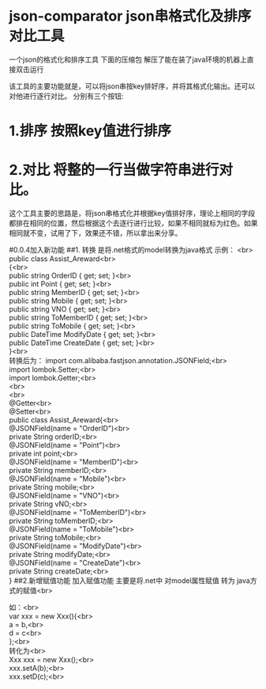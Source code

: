 # json-comparator json串格式化及排序对比工具
一个json的格式化和排序工具
下面的压缩包 解压了能在装了java环境的机器上直接双击运行

该工具的主要功能就是，可以将json串按key排好序，并将其格式化输出。还可以对他进行逐行对比。
分别有三个按钮:
# 1.排序 按照key值进行排序
# 2.对比 将整的一行当做字符串进行对比。

这个工具主要的思路是，将json串格式化并根据key值排好序，理论上相同的字段都排在相同的位置，然后根据这个去逐行进行比较，如果不相同就标为红色。如果相同就不变，试用了下，效果还不错，所以拿出来分享。


#0.0.4加入新功能 
##1. 转换 是将.net格式的model转换为java格式
示例：   \<br>  
public class Assist_Areward\<br>  
       {\<br>  
           public string OrderID { get; set; }\<br>  
           public int Point { get; set; }\<br>  
           public string MemberID { get; set; }\<br>  
           public string Mobile { get; set; }\<br>  
           public string VNO { get; set; }\<br>  
           public string ToMemberID { get; set; }\<br>  
           public string ToMobile { get; set; }\<br>  
           public DateTime ModifyDate { get; set; }\<br>  
           public DateTime CreateDate { get; set; }\<br>  
       }\<br>  
转换后为：
import com.alibaba.fastjson.annotation.JSONField;\<br>  
import lombok.Setter;\<br>  
import lombok.Getter;\<br>  
\<br>  
\<br>  
@Getter\<br>  
@Setter\<br>  
public class Assist_Areward{\<br>  
    @JSONField(name = "OrderID")\<br>  
    private String orderID;\<br>  
    @JSONField(name = "Point")\<br>  
    private int point;\<br>  
    @JSONField(name = "MemberID")\<br>  
    private String memberID;\<br>  
    @JSONField(name = "Mobile")\<br>  
    private String mobile;\<br>  
    @JSONField(name = "VNO")\<br>  
    private String vNO;\<br>  
    @JSONField(name = "ToMemberID")\<br>  
    private String toMemberID;\<br>  
    @JSONField(name = "ToMobile")\<br>  
    private String toMobile;\<br>  
    @JSONField(name = "ModifyDate")\<br>  
    private String modifyDate;\<br>  
    @JSONField(name = "CreateDate")\<br>  
    private String createDate;\<br>  
}
##2.新增赋值功能
加入赋值功能 主要是将.net中 对model属性赋值 转为 java方式的赋值\<br>  

如：\<br>  
var xxx = new Xxx(){\<br>  
    a = b,\<br>  
    d = c\<br>  
};\<br>  
转化为\<br>  
Xxx xxx = new Xxx();\<br>  
xxx.setA(b);\<br>  
xxx.setD(c);\<br>  
